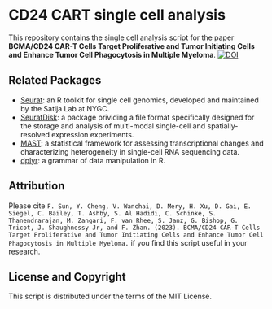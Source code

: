 # CD24 CART single cell analysis
This repository contains the single cell analysis script for the paper __BCMA/CD24 CAR-T Cells Target Proliferative and Tumor Initiating Cells and Enhance Tumor Cell Phagocytosis in Multiple Myeloma__. [![DOI](https://zenodo.org/badge/610961429.svg)](https://zenodo.org/badge/latestdoi/610961429)

## Related Packages
* [Seurat](https://github.com/satijalab/seurat): an R toolkit for single cell genomics, developed and maintained by the Satija Lab at NYGC.
* [SeuratDisk](https://github.com/mojaveazure/seurat-disk): a package prividing a file format specifically designed for the storage and analysis of multi-modal single-cell and spatially-resolved expression experiments.
* [MAST](https://github.com/RGLab/MAST): a statistical framework for assessing transcriptional changes and characterizing heterogeneity in single-cell RNA sequencing data.
* [dplyr](https://github.com/tidyverse/dplyr): a grammar of data manipulation in R.

## Attribution
Please cite `F. Sun, Y. Cheng, V. Wanchai, D. Mery, H. Xu, D. Gai, E. Siegel, C. Bailey, T. Ashby, S. Al Hadidi, C. Schinke, S. Thanendrarajan, M. Zangari, F. van Rhee, S. Janz, G. Bishop, G. Tricot, J. Shaughnessy Jr, and F. Zhan. (2023). BCMA/CD24 CAR-T Cells Target Proliferative and Tumor Initiating Cells and Enhance Tumor Cell Phagocytosis in Multiple Myeloma.` if you find this script useful in your research.

## License and Copyright
This script is distributed under the terms of the MIT License.